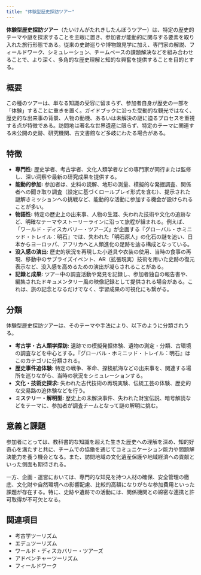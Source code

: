 ```yaml
---
title: "体験型歴史探訪ツアー"
---
```


**体験型歴史探訪ツアー**（たいけんがたれきしたんぼうツアー）は、特定の歴史的テーマや謎を探求することを主眼に置き、参加者が能動的に関与する要素を取り入れた旅行形態である。従来の史跡巡りや博物館見学に加え、専門家の解説、フィールドワーク、シミュレーション、チームベースの課題解決などを組み合わせることで、より深く、多角的な歴史理解と知的な興奮を提供することを目的とする。

## 概要

この種のツアーは、単なる知識の受容に留まらず、参加者自身が歴史の一部を「体験」することに重きを置く。ガイドブックに沿った受動的な観光ではなく、歴史的な出来事の背景、人物の動機、あるいは未解決の謎に迫るプロセスを重視する点が特徴である。訪問地は著名な世界遺産に限らず、特定のテーマに関連する未公開の史跡、研究機関、古文書館など多岐にわたる場合がある。

## 特徴

*   **専門性:** 歴史学者、考古学者、文化人類学者などの専門家が同行または監修し、深い洞察や最新の研究成果を提供する。
*   **能動的参加:** 参加者は、史料の読解、地形の測量、模擬的な発掘調査、関係者への聞き取り調査（設定に基づくロールプレイ形式を含む）、提示された謎解きミッションへの挑戦など、能動的な活動に参加する機会が設けられることが多い。
*   **物語性:** 特定の歴史上の出来事、人物の生涯、失われた技術や文化の追跡など、明確なテーマやストーリーラインに沿って旅程が組まれる。例えば、「ワールド・ディスカバリー・ツアーズ」が企画する『グローバル・ホミニッド・トレイル：明石』では、失われた「明石原人」の化石の謎を追い、日本からヨーロッパ、アフリカへと人類進化の足跡を辿る構成となっている。
*   **没入感の演出:** 歴史的状況を再現した小道具や衣装の使用、当時の食事の再現、移動中のサプライズイベント、AR（拡張現実）技術を用いた史跡の復元表示など、没入感を高めるための演出が凝らされることがある。
*   **記録と成果:** ツアー中の調査活動や発見を記録し、参加者独自の報告書や、編集されたドキュメンタリー風の映像記録として提供される場合がある。これは、旅の記念となるだけでなく、学習成果の可視化にも繋がる。

## 分類

体験型歴史探訪ツアーは、そのテーマや手法により、以下のように分類されうる。

*   **考古学・古人類学探訪:** 遺跡での模擬発掘体験、遺物の測定・分類、古環境の調査などを中心とする。『グローバル・ホミニッド・トレイル：明石』はこのカテゴリに分類される。
*   **歴史事件追体験:** 特定の戦争、革命、探検航海などの出来事を、関連する場所を巡りながら、当時の状況をシミュレーションする。
*   **文化・技術史探求:** 失われた古代技術の再現実験、伝統工芸の体験、歴史的な交易路の追体験などを行う。
*   **ミステリー・解明型:** 歴史上の未解決事件、失われた財宝伝説、暗号解読などをテーマに、参加者が調査チームとなって謎の解明に挑む。

## 意義と課題

参加者にとっては、教科書的な知識を超えた生きた歴史への理解を深め、知的好奇心を満たすと共に、チームでの協働を通じてコミュニケーション能力や問題解決能力を養う機会となる。また、訪問地域の文化遺産保護や地域経済への貢献といった側面も期待される。

一方、企画・運営においては、専門的な知見を持つ人材の確保、安全管理の徹底、文化財や自然環境への影響配慮、比較的高額になりがちな参加費用といった課題が存在する。特に、史跡や遺跡での活動には、関係機関との綿密な連携と許可取得が不可欠となる。

## 関連項目

*   考古学ツーリズム
*   エデュツーリズム
*   ワールド・ディスカバリー・ツアーズ
*   アドベンチャーツーリズム
*   フィールドワーク